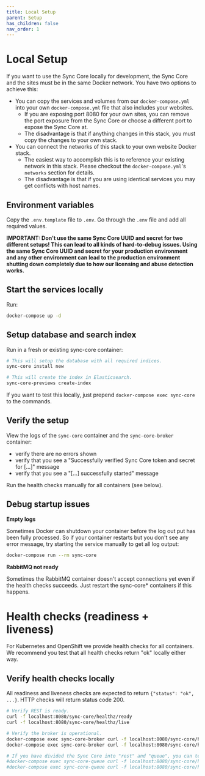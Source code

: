 ```yaml
---
title: Local Setup
parent: Setup
has_children: false
nav_order: 1
---
```


# Local Setup

If you want to use the Sync Core locally for development, the Sync Core and the sites must be in the same Docker network.
You have two options to achieve this:
- You can copy the services and volumes from our `docker-compose.yml` into your own `docker-compose.yml` file that also includes your websites.
  - If you are exposing port 8080 for your own sites, you can remove the port exposure from the Sync Core or choose a different port to expose the Sync Core at.
  - The disadvantage is that if anything changes in this stack, you must copy the changes to your own stack.
- You can connect the networks of this stack to your own website Docker stack.
  - The easiest way to accomplish this is to reference your existing network in this stack. Please checkout the `docker-compose.yml`'s `networks` section for details.
  - The disadvantage is that if you are using identical services you may get conflicts with host names.

## Environment variables

Copy the `.env.template` file to `.env`. Go through the `.env` file and add all required values.

**IMPORTANT: Don't use the same Sync Core UUID and secret for two different setups! This can lead to
all kinds of hard-to-debug issues. Using the same Sync Core UUID and secret for your production environment
and any other environment can lead to the production environment shutting down completely due to how our licensing and
abuse detection works.**



## Start the services locally

Run:
```bash
docker-compose up -d
```

## Setup database and search index

Run in a fresh or existing sync-core container:
```bash
# This will setup the database with all required indices.
sync-core install new

# This will create the index in Elasticsearch.
sync-core-previews create-index
```

If you want to test this locally, just prepend `docker-compose exec sync-core ` to the commands.

## Verify the setup

View the logs of the `sync-core` container and the `sync-core-broker` container:
- verify there are no errors shown
- verify that you see a "Successfully verified Sync Core token and secret for \[...]\" message
- verify that you see a "\[...\] successfully started" message

Run the health checks manually for all containers (see below).

## Debug startup issues

**Empty logs**

Sometimes Docker can shutdown your container before the log out put has been fully processed.
So if your container restarts but you don't see any error message, try starting the service manually to get all log output:
```bash
docker-compose run --rm sync-core
```

**RabbitMQ not ready**

Sometimes the RabbitMQ container doesn't accept connections yet even if the health checks succeeds.
Just restart the sync-core* containers if this happens.

# Health checks (readiness + liveness)

For Kubernetes and OpenShift we provide health checks for all containers.
We recommend you test that all health checks return "ok" locally either way.

## Verify health checks locally

All readiness and liveness checks are expected to return `{"status": "ok", ...}`. HTTP checks
will return status code 200.

```bash
# Verify REST is ready.
curl -f localhost:8080/sync-core/healthz/ready
curl -f localhost:8080/sync-core/healthz/live

# Verify the broker is operational.
docker-compose exec sync-core-broker curl -f localhost:8080/sync-core/healthz/ready
docker-compose exec sync-core-broker curl -f localhost:8080/sync-core/healthz/live

# If you have divided the Sync Core into "rest" and "queue", you can test the queue like:
#docker-compose exec sync-core-queue curl -f localhost:8080/sync-core/healthz/ready
#docker-compose exec sync-core-queue curl -f localhost:8080/sync-core/healthz/live
```
